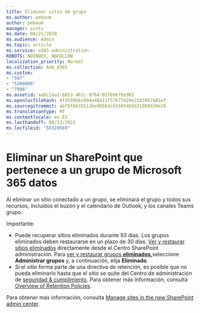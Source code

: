 ```yaml
---
title: Eliminar sitio de grupo
ms.author: pebaum
author: pebaum
manager: scotv
ms.date: 04/21/2020
ms.audience: Admin
ms.topic: article
ms.service: o365-administration
ROBOTS: NOINDEX, NOFOLLOW
localization_priority: Normal
ms.collection: Adm_O365
ms.custom:
- "567"
- "5200006"
- "7996"
ms.assetid: aa6c2aa1-6853-461c-8764-01fb96f8e981
ms.openlocfilehash: 4fd599b6c094a40a11f57677e29e21b3987a81ef
ms.sourcegitcommit: ab75f66355116e995b3cb5505465b31989339e28
ms.translationtype: MT
ms.contentlocale: es-ES
ms.lasthandoff: 08/13/2021
ms.locfileid: "58319589"
---
```

# <a name="delete-a-sharepoint-site-that-belongs-to-a-microsoft-365-group"></a>Eliminar un SharePoint que pertenece a un grupo de Microsoft 365 datos

Al eliminar un sitio conectado a un grupo, se eliminará el grupo y todos sus recursos, incluidos el buzón y el calendario de Outlook, y los canales Teams grupo.
  
Importante:

- Puede recuperar sitios eliminados durante 93 días. Los grupos eliminados deben restaurarse en un plazo de 30 días. [Ver y restaurar sitios eliminados](https://admin.microsoft.com/sharepoint?page=recyclebin&modern=true) directamente desde el Centro SharePoint administración. Para [ver y restaurar grupos **eliminados,**](https://admin.microsoft.com/Adminportal/Home?source=applauncher#/deletedgroups)seleccione **Administrar grupos** y, a continuación, elija **Eliminado**.
- Si el sitio forma parte de una directiva de retención, es posible que no pueda eliminarlo hasta que el sitio se quite del Centro de administración de [seguridad & cumplimiento](https://protection.office.com/?rfr=AdminCenter#/retention). Para obtener más información, consulta [Overview of Retention Policies](https://docs.microsoft.com/microsoft-365/compliance/retention-policies).
  
Para obtener más información, consulta [Manage sites in the new SharePoint admin center](https://docs.microsoft.com/sharepoint/manage-sites-in-new-admin-center).
